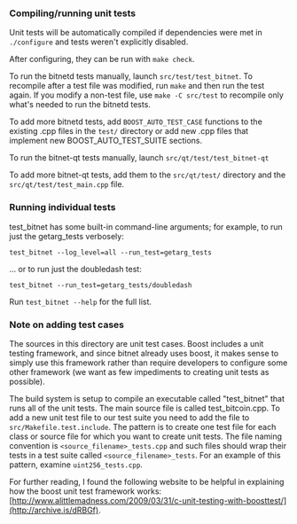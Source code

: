 ### Compiling/running unit tests

Unit tests will be automatically compiled if dependencies were met in `./configure`
and tests weren't explicitly disabled.

After configuring, they can be run with `make check`.

To run the bitnetd tests manually, launch `src/test/test_bitnet`. To recompile
after a test file was modified, run `make` and then run the test again. If you
modify a non-test file, use `make -C src/test` to recompile only what's needed
to run the bitnetd tests.

To add more bitnetd tests, add `BOOST_AUTO_TEST_CASE` functions to the existing
.cpp files in the `test/` directory or add new .cpp files that
implement new BOOST_AUTO_TEST_SUITE sections.

To run the bitnet-qt tests manually, launch `src/qt/test/test_bitnet-qt`

To add more bitnet-qt tests, add them to the `src/qt/test/` directory and
the `src/qt/test/test_main.cpp` file.

### Running individual tests

test_bitnet has some built-in command-line arguments; for
example, to run just the getarg_tests verbosely:

    test_bitnet --log_level=all --run_test=getarg_tests

... or to run just the doubledash test:

    test_bitnet --run_test=getarg_tests/doubledash

Run `test_bitnet --help` for the full list.

### Note on adding test cases

The sources in this directory are unit test cases.  Boost includes a
unit testing framework, and since bitnet already uses boost, it makes
sense to simply use this framework rather than require developers to
configure some other framework (we want as few impediments to creating
unit tests as possible).

The build system is setup to compile an executable called "test_bitnet"
that runs all of the unit tests.  The main source file is called
test_bitcoin.cpp. To add a new unit test file to our test suite you need
to add the file to `src/Makefile.test.include`. The pattern is to create
one test file for each class or source file for which you want to create
unit tests.  The file naming convention is `<source_filename>_tests.cpp`
and such files should wrap their tests in a test suite
called `<source_filename>_tests`. For an example of this pattern,
examine `uint256_tests.cpp`.

For further reading, I found the following website to be helpful in
explaining how the boost unit test framework works:
[http://www.alittlemadness.com/2009/03/31/c-unit-testing-with-boosttest/](http://archive.is/dRBGf).

